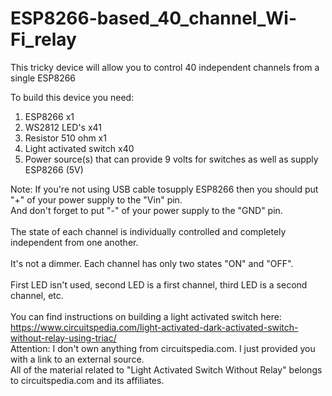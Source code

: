 # ESP8266-based_40_channel_Wi-Fi_relay
This tricky device will allow you to control 40 independent channels from a single ESP8266

To build this device you need:
1) ESP8266 x1
2) WS2812 LED's x41
3) Resistor 510 ohm x1
4) Light activated switch x40
5) Power source(s) that can provide 9 volts for switches as well as supply ESP8266 (5V)

Note: If you're not using USB cable tosupply ESP8266 then you should put "+" of your power supply to the "Vin" pin.<br>
And don't forget to put "-" of your power supply to the "GND" pin.<br>
<br>
The state of each channel is individually controlled and completely independent from one another.<br>
<br>
It's not a dimmer. Each channel has only two states "ON" and "OFF".<br>
<br>
First LED isn't used, second LED is a first channel, third LED is a second channel, etc.
<br>
<br>
You can find instructions on building a light activated switch here:
<br>
https://www.circuitspedia.com/light-activated-dark-activated-switch-without-relay-using-triac/
<br>
Attention: I don't own anything from circuitspedia.com. I just provided you with a link to an external source.
<br>
All of the material related to "Light Activated Switch Without Relay" belongs to circuitspedia.com and its affiliates.

